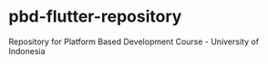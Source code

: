# pbd-flutter-repository

Repository for Platform Based Development Course - University of Indonesia
